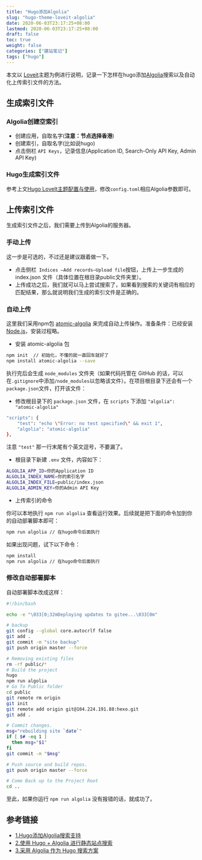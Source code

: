 ```yaml
---
title: "Hugo添加Algolia"
slug: "hugo-theme-loveit-algolia"
date: 2020-06-03T23:17:25+08:00
lastmod: 2020-06-03T23:17:25+08:00
draft: false
toc: true
weight: false
categories: ["建站笔记"]
tags: ["hugo"]
---
```


  本文以 [Loveit](https://github.com/dillonzq/LoveIt)主题为例进行说明，记录一下怎样在hugo添加[Algolia](https://www.algolia.com/)搜索以及自动化上传索引文件的方法。

## 生成索引文件

### Algolia创建空索引

+ 创建应用，自取名字(**注意：节点选择香港**)
+ 创建索引，自取名字(比如说hugo)
+ 点击侧栏 `API Keys`，记录信息(Application ID, Search-Only API Key, Admin API Key)

### Hugo生成索引文件

参考上文[Hugo LoveIt主题配置与使用](https://iwyang.gitee.io/hugo-theme-loveit/)，修改`config.toml`相应Algolia参数即可。

## 上传索引文件

生成索引文件之后，我们需要上传到Algolia的服务器。

### 手动上传

这一步是可选的，不过还是建议跟着做一下。

+ 点击侧栏` Indices —Add records—Upload file`按钮，上传上一步生成的 index.json 文件（具体位置在根目录public文件夹里）。
+ 上传成功之后，我们就可以马上尝试搜索了，如果看到搜索的关键词有相应的匹配结果，那么就说明我们生成的索引文件是正确的。

### 自动上传

这里我们采用npm包 [atomic-algolia](https://www.npmjs.com/package/atomic-algolia) 来完成自动上传操作。准备条件：已经安装[Node.js](https://nodejs.org/en/)，安装过程略。

+ 安装 atomic-algolia 包

```bash
npm init  // 初始化，不懂的就一直回车就好了
npm install atomic-algolia --save
```

执行完后会生成 `node_modules` 文件夹（如果代码托管在 GitHub 的话，可以在`.gitignore`中添加`/node_modules`以忽略该文件）。在项目根目录下还会有一个`package.json`文件，打开该文件：

+ 修改根目录下的 `package.json` 文件，在 `scripts` 下添加 `"algolia": "atomic-algolia"`

```bash
"scripts": {
    "test": "echo \"Error: no test specified\" && exit 1",
    "algolia": "atomic-algolia"
},
```

注意 `"test"` 那一行末尾有个英文逗号，不要漏了。

+ 根目录下新建 `.env` 文件，内容如下：

```bash
ALGOLIA_APP_ID=你的Application ID
ALGOLIA_INDEX_NAME=你的索引名字
ALGOLIA_INDEX_FILE=public/index.json
ALGOLIA_ADMIN_KEY=你的Admin API Key
```

+ 上传索引的命令

你可以本地执行 `npm run algolia` 查看运行效果。后续就是把下面的命令加到你的自动部署脚本即可：

```bash
npm run algolia // 在hugo命令后面执行
```

如果出现问题，试下以下命令：

```bash
npm install
npm run algolia // 在hugo命令后面执行
```

### 修改自动部署脚本

自动部署脚本改成这样：

```bash
#!/bin/bash

echo -e "\033[0;32mDeploying updates to gitee...\033[0m"

# backup
git config --global core.autocrlf false
git add .
git commit -m "site backup"
git push origin master --force

# Removing existing files
rm -rf public/*
# Build the project
hugo
npm run algolia 
# Go To Public folder
cd public
git remote rm origin
git init
git remote add origin git@104.224.191.88:hexo.git
git add .

# Commit changes.
msg="rebuilding site `date`"
if [ $# -eq 1 ]
  then msg="$1"
fi
git commit -m "$msg"

# Push source and build repos.
git push origin master --force

# Come Back up to the Project Root
cd ..
```

至此，如果你运行 `npm run algolia` 没有报错的话，就成功了。

## 参考链接

+ [1.Hugo添加Algolia搜索支持](https://edward852.github.io/post/hugo%E6%B7%BB%E5%8A%A0algolia%E6%90%9C%E7%B4%A2%E6%94%AF%E6%8C%81/)
+ [2.使用 Hugo + Algolia 进行静态站点搜索](https://dp2px.com/2019/09/07/hugo-algolia/)
+ [3.采用 Algolia 作为 Hugo 搜索方案](https://10101.io/2018/11/23/search-with-algolia-in-hugo)



